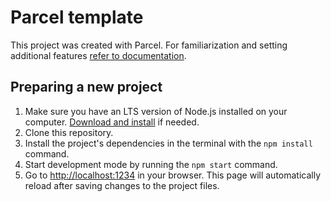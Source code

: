 # Parcel template

This project was created with Parcel. For familiarization and setting additional
features [refer to documentation](https://parceljs.org/).

## Preparing a new project

1. Make sure you have an LTS version of Node.js installed on your computer.
   [Download and install](https://nodejs.org/en/) if needed.
2. Clone this repository.
3. Install the project's dependencies in the terminal with the `npm install`
   command.
4. Start development mode by running the `npm start` command.
5. Go to [http://localhost:1234](http://localhost:1234) in your browser. This
   page will automatically reload after saving changes to the project files.
